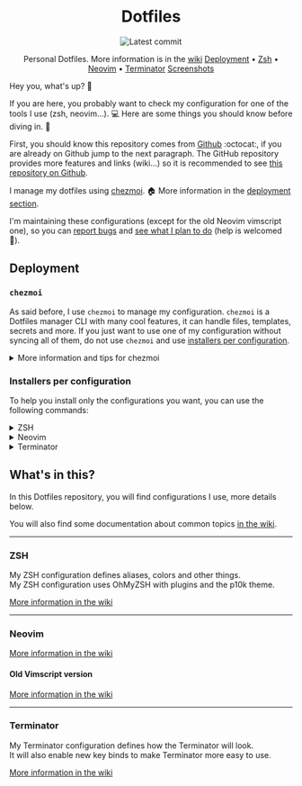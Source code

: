 <div align="center">

# Dotfiles

![Latest commit](https://img.shields.io/github/last-commit/Curs3W4ll/Dotfiles?style=flat)

Personal Dotfiles. More information is in the [wiki](https://github.com/Curs3W4ll/Dotfiles/wiki)
[Deployment](#deployment) • [Zsh](#zsh) • [Neovim](#neovim) • [Terminator](#terminator)
[Screenshots](https://github.com/Curs3W4ll/Dotfiles/wiki/Screenshots)

</div>

Hey you, what's up? :wave:

If you are here, you probably want to check my configuration for one of the tools I use (zsh, neovim...). :computer:
Here are some things you should know before diving in. :bath:

First, you should know this repository comes from [Github](https://github.com/Curs3W4ll/Dotfiles) :octocat:, if you are already on Github jump to the next paragraph.
The GitHub repository provides more features and links (wiki...) so it is recommended to see [this repository on Github](https://github.com/Curs3W4ll/Dotfiles).

I manage my dotfiles using [chezmoi](https://www.chezmoi.io/). :house:
More information in the [deployment section](#deployment).

I'm maintaining these configurations (except for the old Neovim vimscript one), so you can [report bugs](https://github.com/Curs3W4ll/Dotfiles/issues/new/choose) and [see what I plan to do](https://github.com/Curs3W4ll/Dotfiles/issues?q=is%3Aissue+is%3Aopen+label%3Acoming) (help is welcomed :love_letter:).

## Deployment

### `chezmoi`

As said before, I use `chezmoi` to manage my configuration.
`chezmoi` is a Dotfiles manager CLI with many cool features, it can handle files, templates, secrets and more.
If you just want to use one of my configuration without syncing all of them, do not use `chezmoi` and use [installers per configuration](#installers-per-configuration).

<details>
<summary>More information and tips for chezmoi</summary>

### How does `chezmoi` works?

`chezmoi` is just an add-on script on top of a Git repository.
It will be linked to a Git repository and will sync your files and more using this repository.

Using `chezmoi`, you can't select the files you want to sync, but you can do this using [installers per configuration](#installers-per-configuration)

### Install `chezmoi`

```sh
sh -c "$(curl -fsLS get.chezmoi.io)"
```

See [official installation methods](https://www.chezmoi.io/install/).

### Use these dotfiles on a new machine

```sh
chezmoi init --apply Curs3W4ll
```

As `Curs3W4ll` is my username, so `chezmoi` will retrieve my `Dotfiles` repository on my account.

### Sync to the latest dotfiles version

```sh
chezmoi update
```

### See changes with the latest dotfiles version without applying any change

```sh
chezmoi git pull -- --autostash --rebase && chezmoi diff
```

And you can apply these changes using

```sh
chezmoi apply
```

</details>

### Installers per configuration

To help you install only the configurations you want, you can use the following commands:

<details>
<summary>ZSH</summary>

#### ZSH installer

Execute the following command to install my ZSH configuration.
See [configuration details](#zsh).
```sh
sh -c 'rm -f /tmp/zshInstaller.sh && curl -H "Cache-Control: no-cache, no-store" -fLo /tmp/zshInstaller.sh --create-dirs "https://raw.githubusercontent.com/Curs3W4ll/Dotfiles/main/installers/ZSH.sh" && chmod +x /tmp/zshInstaller.sh && /tmp/./zshInstaller.sh'
```

</details>

<details>
<summary>Neovim</summary>

#### Neovim installer

Execute the following command to install my Neovim configuration (Lua version).
See [configuration details](#neovim).
```sh
sh -c 'rm -f /tmp/nvimLuaInstaller.sh && curl -H "Cache-Control: no-cache, no-store" -fLo /tmp/nvimLuaInstaller.sh --create-dirs "https://raw.githubusercontent.com/Curs3W4ll/Dotfiles/master/installers/nvim_lua.sh" && chmod +x /tmp/nvimLuaInstaller.sh && /tmp/./nvimLuaInstaller.sh'
```

##### Old Vimscript version

If you want to install the older version of my Neovim configuration (using Vimscript), execute the following command.
See [configuration details](#neovim).

**:warning: This configuration is not maintained anymore, use it at your own risk**
```sh
sh -c 'rm -f /tmp/nvimVSInstaller.sh && curl -H "Cache-Control: no-cache, no-store" -fLo /tmp/nvimVSInstaller.sh --create-dirs "https://raw.githubusercontent.com/Curs3W4ll/Dotfiles/master/installers/nvim_lua.sh" && chmod +x /tmp/nvimVSInstaller.sh && /tmp/./nvimVSInstaller.sh'
```

</details>

<details>
<summary>Terminator</summary>

#### Terminator installer

Execute the following command to install my Terminator configuration.
See [configuration details](#terminator).
```sh
sh -c 'rm -f /tmp/terminatorInstaller.sh && curl -H "Cache-Control: no-cache, no-store" -fLo /tmp/terminatorInstaller.sh --create-dirs "https://raw.githubusercontent.com/Curs3W4ll/Dotfiles/main/installers/Terminator.sh" && chmod +x /tmp/terminatorInstaller.sh && /tmp/./terminatorInstaller.sh'
```

</details>

## What's in this?

In this Dotfiles repository, you will find configurations I use, more details below.

You will also find some documentation about common topics [in the wiki](https://github.com/Curs3W4ll/Dotfiles/wiki).

---
### ZSH

My ZSH configuration defines aliases, colors and other things.  
My ZSH configuration uses OhMyZSH with plugins and the p10k theme.

[More information in the wiki](https://github.com/Curs3W4ll/Dotfiles/wiki/ZSH)

---
### Neovim

<!-- TODO: Describe more -->

[More information in the wiki](todo) <!-- TODO: Add wiki link -->

#### Old Vimscript version

[More information in the wiki](todo) <!-- TODO: Add wiki link -->

---
### Terminator

My Terminator configuration defines how the Terminator will look.  
It will also enable new key binds to make Terminator more easy to use.

[More information in the wiki](https://github.com/Curs3W4ll/Dotfiles/wiki/Terminator)
